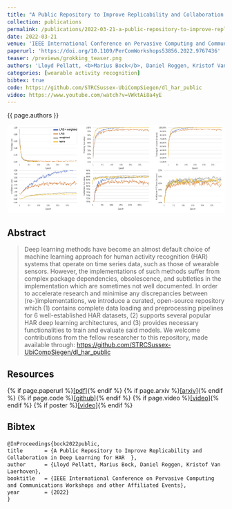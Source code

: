 ```yaml
---
title: "A Public Repository to Improve Replicability and Collaboration in Deep Learning for HAR"
collection: publications
permalink: /publications/2022-03-21-a-public-repository-to-improve-replicability-and-collaboration-in-deep-learning-for-har
date: 2022-03-21
venue: 'IEEE International Conference on Pervasive Computing and Communications Workshops and other Affiliated Events'
paperurl: 'https://doi.org/10.1109/PerComWorkshops53856.2022.9767436'
teaser: /previews/grokking_teaser.png
authors: 'Lloyd Pellatt, <b>Marius Bock</b>, Daniel Roggen, Kristof Van Laerhoven'
categories: [wearable activity recognition]
bibtex: true
code: https://github.com/STRCSussex-UbiCompSiegen/dl_har_public
video: https://www.youtube.com/watch?v=VWktAi8a4yE
---
```


{{ page.authors }}

<img class="pub_teaser" src="../images/previews/grokking.png" alt="Teaser Image" title="teaser" />

## Abstract

> Deep learning methods have become an almost default choice of machine learning approach for human activity recognition (HAR) systems that operate on time series data, such as those of wearable sensors. However, the implementations of such methods suffer from complex package dependencies, obsolescence, and subtleties in the implementation which are sometimes not well documented. In order to accelerate research and minimise any discrepancies between (re-)implementations, we introduce a curated, open-source repository which (1) contains complete data loading and preprocessing pipelines for 6 well-established HAR datasets, (2) supports several popular HAR deep learning architectures, and (3) provides necessary functionalities to train and evaluate said models. We welcome contributions from the fellow researcher to this repository, made available through: https://github.com/STRCSussex-UbiCompSiegen/dl_har_public

## Resources

{% if page.paperurl %}<a href=" {{ page.paperurl }} ">[pdf]</a>{% endif %} {% if page.arxiv %}<a href=" {{ page.arxiv }} ">[arxiv]</a>{% endif %} {% if page.code %}<a href=" {{ page.code }} ">[github]</a>{% endif %} {% if page.video %}<a href=" {{ page.video }} ">[video]</a>{% endif %} {% if poster %}<a href=" {{ page.poster }} ">[video]</a>{% endif %}

## Bibtex

    @InProceedings{bock2022public,
    title 		= {A Public Repository to Improve Replicability and Collaboration in Deep Learning for HAR  },
    author 		= {Lloyd Pellatt, Marius Bock, Daniel Roggen, Kristof Van Laerhoven},
    booktitle 	= {IEEE International Conference on Pervasive Computing and Communications Workshops and other Affiliated Events},
    year 		= {2022}
    }
